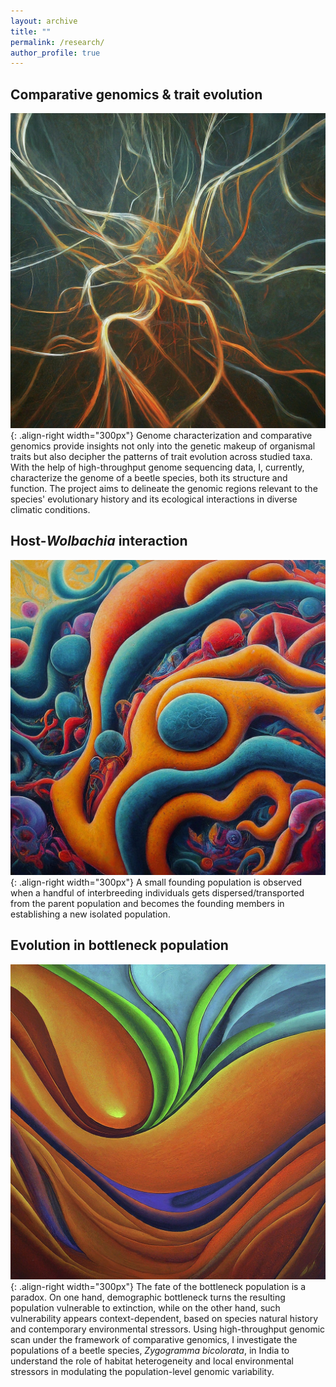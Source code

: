 ```yaml
---
layout: archive
title: ""
permalink: /research/
author_profile: true
---
```


Comparative genomics & trait evolution
------
![image1](/images/image1.jpg){: .align-right width="300px"}
Genome characterization and comparative genomics provide insights not only into the genetic makeup of organismal traits but also decipher the patterns of trait evolution across studied taxa. With the help of high-throughput genome sequencing data, I, currently, characterize the genome of a beetle species, both its structure and function. The project aims to delineate the genomic regions relevant to the species' evolutionary history and its ecological interactions in diverse climatic conditions.


Host-*Wolbachia* interaction
------
![image2](/images/image2.jpg){: .align-right width="300px"}
A small founding population is observed when a handful of interbreeding individuals gets dispersed/transported from the parent population and becomes the founding members in establishing a new isolated population.


Evolution in bottleneck population
------
![image3](/images/image3.jpg){: .align-right width="300px"}
The fate of the bottleneck population is a paradox. On one hand, demographic bottleneck turns the resulting population vulnerable to extinction, while on the other hand, such vulnerability appears context-dependent, based on species natural history and contemporary environmental stressors. Using high-throughput genomic scan under the framework of comparative genomics, I investigate the populations of a beetle species, *Zygogramma bicolorata*, in India to understand the role of habitat heterogeneity and local environmental stressors in modulating the population-level genomic variability.
